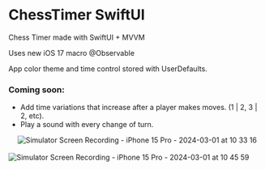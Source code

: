 # ChessTimer SwiftUI
Chess Timer made with SwiftUI + MVVM

Uses new iOS 17 macro @Observable

App color theme and time control stored with UserDefaults.

### Coming soon:
- Add time variations that increase after a player makes moves. (1 | 2, 3 | 2, etc).
- Play a sound with every change of turn.

&emsp;
![Simulator Screen Recording - iPhone 15 Pro - 2024-03-01 at 10 33 16](https://github.com/jawnn/ChessTimer---SwiftUI/assets/20406816/5f6e240b-4392-49a1-9877-2265f8bf773f)&emsp;&emsp;&emsp;&emsp;&emsp;![Simulator Screen Recording - iPhone 15 Pro - 2024-03-01 at 10 45 59](https://github.com/jawnn/ChessTimer---SwiftUI/assets/20406816/65f33b5a-e91b-4a90-9c7f-5ef63bf9637e)
&emsp;
